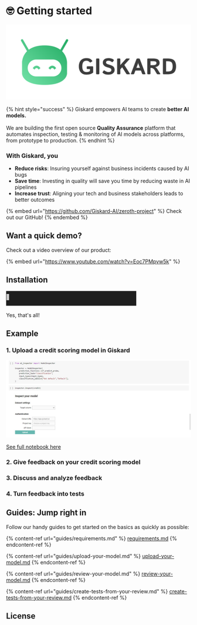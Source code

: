 # 🤓 Getting started

![](.gitbook/assets/Transparent.png)

{% hint style="success" %}
Giskard empowers AI teams to create **better AI models.**\
\
We are building the first open source **Quality Assurance** platform that automates inspection, testing & monitoring of AI models across platforms, from prototype to production.
{% endhint %}

### With Giskard, you

* **Reduce risks**: Insuring yourself against business incidents caused by AI bugs
* **Save time**: Investing in quality will save you time by reducing waste in AI pipelines
* **Increase trust**: Aligning your tech and business stakeholders leads to better outcomes

{% embed url="https://github.com/Giskard-AI/zeroth-project" %}
Check out our GitHub!
{% endembed %}

## Want a quick demo?

Check out a video overview of our product:

{% embed url="https://www.youtube.com/watch?v=Eoc7PMpvw5k" %}

## Installation

![](.gitbook/assets/installation-gif.gif)

Yes, that's all!

## Example

### 1. Upload a credit scoring model in Giskard

![](.gitbook/assets/Upload.jpg)

[See full notebook here](https://colab.research.google.com/drive/1sk4JRzt750yVugK8HLMD0vvO0HqOV5PI#scrollTo=g-EksAIpGzEt)

### 2. Give feedback on your credit scoring model



### 3. Discuss and analyze feedback

### 4. Turn feedback into tests











## Guides: Jump right in

Follow our handy guides to get started on the basics as quickly as possible:

{% content-ref url="guides/requirements.md" %}
[requirements.md](guides/requirements.md)
{% endcontent-ref %}

{% content-ref url="guides/upload-your-model.md" %}
[upload-your-model.md](guides/upload-your-model.md)
{% endcontent-ref %}

{% content-ref url="guides/review-your-model.md" %}
[review-your-model.md](guides/review-your-model.md)
{% endcontent-ref %}

{% content-ref url="guides/create-tests-from-your-review.md" %}
[create-tests-from-your-review.md](guides/create-tests-from-your-review.md)
{% endcontent-ref %}

## License

